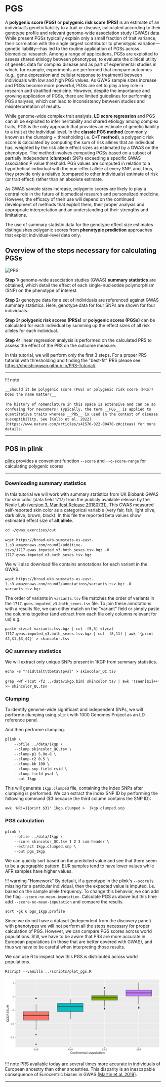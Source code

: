 # PGS

A __polygenic score (PGS)__ or __polygenic risk score (PRS)__ is an estimate of an individual’s genetic liability to a trait or disease, calculated according to their genotype profile and relevant genome-wide association study (GWAS) data. While present PGSs typically explain only a small fraction of trait variance, their correlation with the single largest contributor to phenotypic variation—genetic liability—has led to the routine application of PGSs across biomedical research. Among a range of applications, PGSs are exploited to assess shared etiology between phenotypes, to evaluate the clinical utility of genetic data for complex disease and as part of experimental studies in which, for example, experiments are performed that compare outcomes (e.g., gene expression and cellular response to treatment) between individuals with low and high PGS values. As GWAS sample sizes increase and PGSs become more powerful, PGSs are set to play a key role in research and stratified medicine. However, despite the importance and growing application of PGSs, there are limited guidelines for performing PGS analyses, which can lead to inconsistency between studies and misinterpretation of results. 

While genome-wide complex trait analysis, __LD score regression__ and PGS can all be exploited to infer heritability and shared etiology among complex traits, PGS is the only approach that provides an estimate of genetic liability to a trait at the individual level. In the __classic PGS method__ (commonly known as the clumping + thresholding i.e. __C+T method__), a polygenic risk score is calculated by computing the sum of risk alleles that an individual has, weighted by the risk allele effect sizes as estimated by a GWAS on the phenotype. The method involves computing PGSs based on a subset of partially independent (__clumped__) SNPs exceeding a specific GWAS association P value threshold. PGS values are computed in relation to a hypothetical individual with the non-effect allele at every SNP, and, thus, they provide only a relative (compared to other individuals) estimate of risk (or trait effect) rather than an absolute estimate.

As GWAS sample sizes increase, polygenic scores are likely to play a central role in the future of biomedical research and personalized medicine. However, the efficacy of their use will depend on the continued development of methods that exploit them, their proper analysis and appropriate interpretation and an understanding of their strengths and limitations.

The use of summary statistic data for the genotype effect size estimates distinguishes polygenic scores from __phenotypic prediction__ approaches that exploit individual-level data only.

## Overview of the steps necessary for calculating PGSs

![PRS](https://media.springernature.com/full/springer-static/image/art%3A10.1038%2Fs43586-021-00056-9/MediaObjects/43586_2021_56_Fig4_HTML.png?as=webp)

__Step 1:__ genome-wide association studies (GWAS) __summary statistics__ are obtained, which detail the effect of each single-nucleotide polymorphism (SNP) on the phenotype of interest. 

__Step 2:__ genotype data for a set of individuals are referenced against GWAS summary statistics. Here, genotype data for four SNPs are shown for four individuals. 

__Step 3:__ __polygenic risk scores (PRSs)__ or __polygenic scores (PGSs)__ can be calculated for each individual by summing up the effect sizes of all risk alleles for each individual. 

__Step 4:__ linear regression analysis is performed on the calculated PRS to assess the effect of the PRS on the outcome measure.

In this tutorial, we will perform only the first 3 steps. For a proper PRS tutorial with thresholding and finding the "best-fit" PRS please see: https://choishingwan.github.io/PRS-Tutorial/.

----

!!! note
    
    __Should it be polygenic score (PGS) or polygenic risk score (PRS)? Does the name matter?__

    The history of nomenclature in this space is extensive and can be so confusing for newcomers! Typically, the term __PGS__ is applied to quantitative traits whereas __PRS__ is used in the context of disease susceptibility. See [Kullo et al. 2022](https://www.nature.com/articles/s41576-022-00470-z#citeas) for more details.

----

## PGS in plink

[plink](https://zzz.bwh.harvard.edu/plink/profile.shtml) provides a convenient function `--score` and `--q-score-range` for calculating polygenic scores.

---------------------------------------------------------------------------------------------------------------------
### Downloading summary statistics

In this tutorial we will work with summary statistics from UK Biobank GWAS for skin color (data field 1717) from the publicly available release by the Neale Lab [(version 3, Manifest Release 20180731)](https://docs.google.com/spreadsheets/d/1kvPoupSzsSFBNSztMzl04xMoSC3Kcx3CrjVf4yBmESU/edit#gid=227859291). This GWAS measured self-reported skin color as a categorical variable (very fair, fair, light olive, dark olive, brown, black). In this file the reported beta values show estimated effect size of __alt allele__.

    cd ~/gwas_exercises/out

    wget https://broad-ukb-sumstats-us-east-1.s3.amazonaws.com/round2/additive-tsvs/1717.gwas.imputed_v3.both_sexes.tsv.bgz -O 1717.gwas.imputed_v3.both_sexes.tsv.bgz

We will also download file contains annotations for each variant in the GWAS.

    wget https://broad-ukb-sumstats-us-east-1.s3.amazonaws.com/round2/annotations/variants.tsv.bgz -O variants.tsv.bgz

The order of variants in `variants.tsv` file matches the order of variants in the `1717.gwas.imputed_v3.both_sexes.tsv` file. To join these annotations with a results file, we can either match on the "variant" field or simply paste the columns together (and extract from each file only columns relevant for us) e.g.   

    paste <(zcat variants.tsv.bgz | cut -f5,6) <(zcat 1717.gwas.imputed_v3.both_sexes.tsv.bgz | cut -f8,11) | awk '{print $2,$1,$3,$4}' > skincolor.tsv


### QC summary statistics

We will extract only unique SNPs present in 1KGP from summary statistics.
    
    echo -e "rsid\talt\tbeta\tpval" > skincolor_QC.tsv

    grep -wf <(cut -f2 ../data/1kgp.bim) skincolor.tsv | awk '!seen[$1]++' >> skincolor_QC.tsv

### Clumping

To identify genome-wide significant and independent SNPs, we will performe clumping using `plink` with 1000 Genomes Project as an LD reference panel.

And then performe clumping.

    plink \
        --bfile ../data/1kgp \
        --clump skincolor_QC.tsv \
        --clump-p1 5.0e-8 \
        --clump-r2 0.5 \
        --clump-kb 100 \
        --clump-snp-field rsid \
        --clump-field pval \
        --out 1kgp


This will generate `1kgp.clumped` file, containing the index SNPs after clumping is performed. We can extract the index SNP ID by performing the following command ($3 because the third column contains the SNP ID):

    awk 'NR!=1{print $3}' 1kgp.clumped >  1kgp.clumped.snp

### PGS calculation
    
    plink \
        --bfile ../data/1kgp \
        --score skincolor_QC.tsv 1 2 3 sum header \
        --extract 1kgp.clumped.snp \
        --out pgs_1kgp

We can quickly sort based on the predicted value and see that there seem to be a geographic pattern. EUR samples tend to have lower values while AFR samples have higher values.

!!! warning "Homework"
    By default, if a genotype in the plink's `--score` is missing for a particular individual, then the expected value is imputed, i.e. based on the sample allele frequency. To change this behavior, we can add the flag  `--score-no-mean-imputation`. Calculate PGS as above but this time add `--score-no-mean-imputation` and compare the results.

    sort -gk 6 pgs_1kgp.profile

Since we do not have a dataset (independent from the discovery panel) with phenotypes we will not perform all the steps necessary for proper calculation of PGS. However, we can compare PGS scores across world populations. Still, we have to be aware that PRS are more accurate in European populations (in those that are better covered with GWAS), and thus we have to be careful when interpreting those results. 

We can use R to inspect how this PGS is distributed across world populations.

    Rscript --vanilla ../scripts/plot_pgs.R

![pgs](pics/pgs_plot.png)

!!! note
    PRS available today are several times more accurate in individuals of European ancestry than other ancestries. This disparity is an inescapable consequence of Eurocentric biases in GWAS [(Martin et al. 2019)](https://www.nature.com/articles/s41588-019-0379-x).
    
---------------------------------------